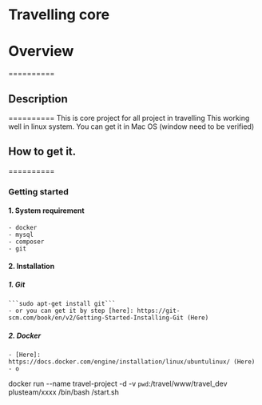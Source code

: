Travelling core
==========
# Overview
========== 
## Description
========== 
This is core project for all project in travelling
This working well in linux system. You can get it in Mac OS (window need to be verified)

## How to get it.
========== 

### Getting started
#### 1. System requirement 
	- docker
	- mysql
	- composer
	- git

#### 2. Installation
##### 1. Git
	```sudo apt-get install git```
	- or you can get it by step [here]: https://git-scm.com/book/en/v2/Getting-Started-Installing-Git (Here)
##### 2. Docker 
	- [Here]: https://docs.docker.com/engine/installation/linux/ubuntulinux/ (Here)
	- o


docker run --name travel-project  -d  -v `pwd`:/travel/www/travel_dev plusteam/xxxx /bin/bash /start.sh
